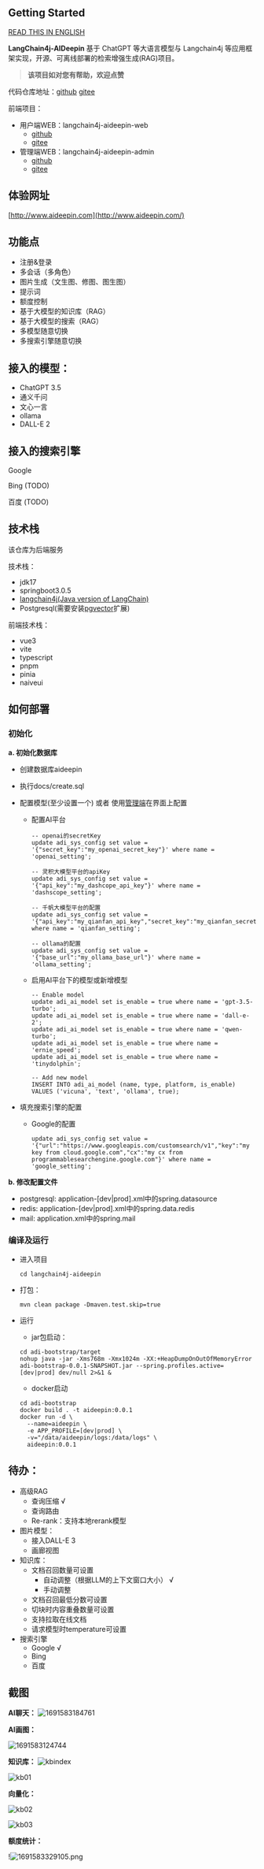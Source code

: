 ## Getting Started

[READ THIS IN ENGLISH](README_en.md)

**LangChain4j-AIDeepin**
基于 ChatGPT 等大语言模型与 Langchain4j 等应用框架实现，开源、可离线部署的检索增强生成(RAG)项目。

> **该项目如对您有帮助，欢迎点赞**

代码仓库地址：[github](https://github.com/moyangzhan/langchain4j-aideepin)  [gitee](https://gitee.com/moyangzhan/langchain4j-aideepin)

前端项目：
* 用户端WEB：langchain4j-aideepin-web
  * [github](https://github.com/moyangzhan/langchain4j-aideepin-web)
  * [gitee](https://gitee.com/moyangzhan/langchain4j-aideepin-web)
* 管理端WEB：langchain4j-aideepin-admin
  * [github](https://github.com/moyangzhan/langchain4j-aideepin-admin)
  * [gitee](https://gitee.com/moyangzhan/langchain4j-aideepin-admin)

## 体验网址

[http://www.aideepin.com](http://www.aideepin.com/)

## 功能点

* 注册&登录
* 多会话（多角色）
* 图片生成（文生图、修图、图生图）
* 提示词
* 额度控制
* 基于大模型的知识库（RAG）
* 基于大模型的搜索（RAG）
* 多模型随意切换
* 多搜索引擎随意切换

## 接入的模型：

* ChatGPT 3.5
* 通义千问
* 文心一言
* ollama
* DALL-E 2

## 接入的搜索引擎

Google

Bing (TODO)

百度 (TODO)

## 技术栈

该仓库为后端服务

技术栈：
* jdk17
* springboot3.0.5
* [langchain4j(Java version of LangChain)](https://github.com/langchain4j/langchain4j)
* Postgresql(需要安装[pgvector](https://github.com/pgvector/pgvector)扩展)

前端技术栈：
* vue3
* vite
* typescript
* pnpm
* pinia
* naiveui

## 如何部署

### 初始化

**a. 初始化数据库**

* 创建数据库aideepin
* 执行docs/create.sql
* 配置模型(至少设置一个) 或者 使用[管理端](https://github.com/moyangzhan/langchain4j-aideepin-admin)在界面上配置
  * 配置AI平台
    ```plaintext
    -- openai的secretKey
    update adi_sys_config set value = '{"secret_key":"my_openai_secret_key"}' where name = 'openai_setting';
    
    -- 灵积大模型平台的apiKey
    update adi_sys_config set value = '{"api_key":"my_dashcope_api_key"}' where name = 'dashscope_setting';
    
    -- 千帆大模型平台的配置
    update adi_sys_config set value = '{"api_key":"my_qianfan_api_key","secret_key":"my_qianfan_secret_key"}' where name = 'qianfan_setting';
    
    -- ollama的配置
    update adi_sys_config set value = '{"base_url":"my_ollama_base_url"}' where name = 'ollama_setting';
    ```
  * 启用AI平台下的模型或新增模型
    ```
    -- Enable model
    update adi_ai_model set is_enable = true where name = 'gpt-3.5-turbo';
    update adi_ai_model set is_enable = true where name = 'dall-e-2';
    update adi_ai_model set is_enable = true where name = 'qwen-turbo';
    update adi_ai_model set is_enable = true where name = 'ernie_speed';
    update adi_ai_model set is_enable = true where name = 'tinydolphin';
    
    -- Add new model
    INSERT INTO adi_ai_model (name, type, platform, is_enable) VALUES ('vicuna', 'text', 'ollama', true);
    ```

* 填充搜索引擎的配置
  * Google的配置
    ```
    update adi_sys_config set value = '{"url":"https://www.googleapis.com/customsearch/v1","key":"my key from cloud.google.com","cx":"my cx from programmablesearchengine.google.com"}' where name = 'google_setting';
    ```

**b. 修改配置文件**

* postgresql: application-[dev|prod].xml中的spring.datasource
* redis: application-[dev|prod].xml中的spring.data.redis
* mail: application.xml中的spring.mail

### 编译及运行

* 进入项目

    ```plaintext
    cd langchain4j-aideepin
    ```

* 打包：

    ```
    mvn clean package -Dmaven.test.skip=true
    ```

* 运行
    * jar包启动：
    ```plaintext
    cd adi-bootstrap/target
    nohup java -jar -Xms768m -Xmx1024m -XX:+HeapDumpOnOutOfMemoryError adi-bootstrap-0.0.1-SNAPSHOT.jar --spring.profiles.active=[dev|prod] dev/null 2>&1 &
    ```
    * docker启动
    ```plaintext
    cd adi-bootstrap
    docker build . -t aideepin:0.0.1
    docker run -d \
      --name=aideepin \
      -e APP_PROFILE=[dev|prod] \
      -v="/data/aideepin/logs:/data/logs" \
      aideepin:0.0.1
    ```
## 待办：

* 高级RAG
  * 查询压缩  √
  * 查询路由
  * Re-rank：支持本地rerank模型
* 图片模型：
  * 接入DALL-E 3
  * 画廊视图
* 知识库：
  * 文档召回数量可设置
    * 自动调整（根据LLM的上下文窗口大小）  √
    * 手动调整
  * 文档召回最低分数可设置
  * 切块时内容重叠数量可设置
  * 支持拉取在线文档
  * 请求模型时temperature可设置
* 搜索引擎
  * Google  √
  * Bing
  * 百度

## 截图

**AI聊天：**
![1691583184761](image/README/1691583184761.png)

**AI画图：**

![1691583124744](image/README/1691583124744.png "AI绘图")

**知识库：**
![kbindex](image/README/kbidx.png)

![kb01](image/README/kb01.png)

**向量化：**

![kb02](image/README/kb02.png)

![kb03](image/README/kb03.png)

**额度统计：**

!![1691583329105.png](image%2FREADME%2F1691583329105.png)
